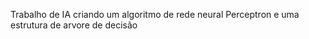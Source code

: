 Trabalho de IA criando um algoritmo de  rede neural Perceptron e uma estrutura de arvore de decisão
